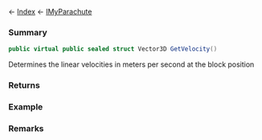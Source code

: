 ← [Index](Api-Index) ← [IMyParachute](SpaceEngineers.Game.ModAPI.Ingame.IMyParachute)

### Summary

```csharp
public virtual public sealed struct Vector3D GetVelocity()
```

Determines the linear velocities in meters per second at the block position

### Returns

### Example

### Remarks

